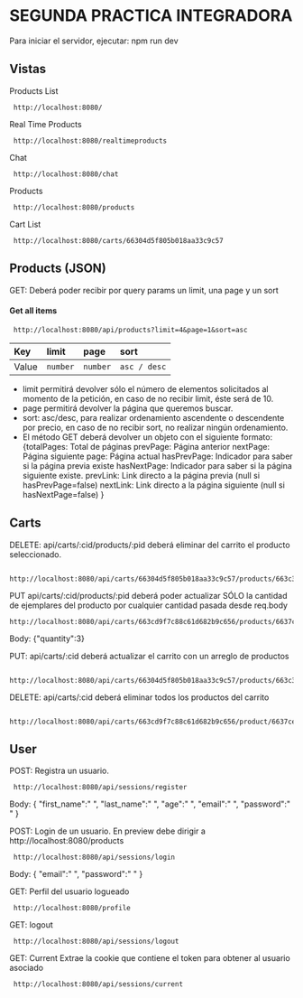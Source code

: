 # SEGUNDA PRACTICA INTEGRADORA

Para iniciar el servidor, ejecutar:
npm run dev

## Vistas

Products List

```http
 http://localhost:8080/
```

Real Time Products

```http
 http://localhost:8080/realtimeproducts
```

Chat

```http
 http://localhost:8080/chat
```

Products

```http
 http://localhost:8080/products
```

Cart List

```http
 http://localhost:8080/carts/66304d5f805b018aa33c9c57
```

## Products (JSON)

GET: Deberá poder recibir por query params un limit, una page y un sort

#### Get all items

```http
 http://localhost:8080/api/products?limit=4&page=1&sort=asc
```

| Key   | limit    | page     | sort         |
| :---- | :------- | :------- | :----------- |
| Value | `number` | `number` | `asc / desc` |

- limit permitirá devolver sólo el número de elementos solicitados al momento de la petición, en caso de no recibir limit, éste será de 10.
- page permitirá devolver la página que queremos buscar.
- sort: asc/desc, para realizar ordenamiento ascendente o descendente por precio, en caso de no recibir sort, no realizar ningún ordenamiento.
- El método GET deberá devolver un objeto con el siguiente formato:
  {totalPages: Total de páginas
  prevPage: Página anterior
  nextPage: Página siguiente
  page: Página actual
  hasPrevPage: Indicador para saber si la página previa existe
  hasNextPage: Indicador para saber si la página siguiente existe.
  prevLink: Link directo a la página previa (null si hasPrevPage=false)
  nextLink: Link directo a la página siguiente (null si hasNextPage=false)
  }

## Carts

DELETE: api/carts/:cid/products/:pid deberá eliminar del carrito el producto seleccionado.

```http
 http://localhost:8080/api/carts/66304d5f805b018aa33c9c57/products/663c3a2b6202b875db072bce
```

PUT api/carts/:cid/products/:pid deberá poder actualizar SÓLO la cantidad de ejemplares del producto por cualquier cantidad pasada desde req.body

```http
http://localhost:8080/api/carts/663cd9f7c88c61d682b9c656/products/6637ccb7a3215dd365c6e80f
```

Body:
{"quantity":3}

PUT: api/carts/:cid deberá actualizar el carrito con un arreglo de productos

```http
 http://localhost:8080/api/carts/66304d5f805b018aa33c9c57/products/663c3a2b6202b875db072bce
```

DELETE: api/carts/:cid deberá eliminar todos los productos del carrito

```http
 http://localhost:8080/api/carts/663cd9f7c88c61d682b9c656/product/6637ceee39fa9e7a01cf380a
```

## User

POST: Registra un usuario.

```http
 http://localhost:8080/api/sessions/register
```

Body:
{
"first_name":" ",
"last_name":" ",
"age":" ",
"email":" ",
"password":" "
}

POST: Login de un usuario. En preview debe dirigir a http://localhost:8080/products

```http
 http://localhost:8080/api/sessions/login
```

Body:
{
"email":" ",
"password":" "
}

GET: Perfil del usuario logueado

```http
 http://localhost:8080/profile
```

GET: logout

```http
 http://localhost:8080/api/sessions/logout
```

GET: Current
Extrae la cookie que contiene el token para obtener al usuario asociado

```http
 http://localhost:8080/api/sessions/current
```
